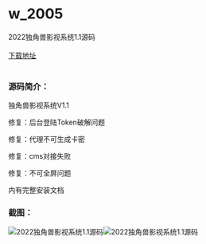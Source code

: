 # w_2005
2022独角兽影视系统1.1源码
<br/></br>
[下载地址](https://www.uuid2.com/2005.html "下载地址")
<br/></br>
<h3>源码简介：</h3>
<p>独角兽影视系统V1.1<p>
<p>修复：后台登陆Token破解问题<p>
<p>修复：代理不可生成卡密<p>
<p>修复：cms对接失败<p>
<p>修复：不可全屏问题<p>
<p>内有完整安装文档<p>
<h3>截图：</h3>
<img src="https://www.uuid2.com/wp-content/uploads/img/202202/bacdb30880.png" alt="2022独角兽影视系统1.1源码"><img src="https://www.uuid2.com/wp-content/uploads/img/202202/bacdb30398.png" alt="2022独角兽影视系统1.1源码">
